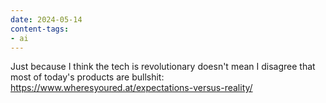 ```yaml
---
date: 2024-05-14
content-tags:
- ai
---
```


Just because I think the tech is revolutionary doesn't mean I disagree that most of today's products are bullshit:
https://www.wheresyoured.at/expectations-versus-reality/
